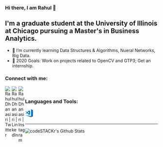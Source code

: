 ### Hi there, I am Rahul 👋

## I'm a graduate student at the University of Illinois at Chicago pursuing a Master's in Business Analytics.
<!-- 🔭 I’m currently working on a [VS Code Course][website]! -->
- 🌱 I’m currently learning Data Structures & Algorithms, Nueral Networks, Big Data.
- 🥅 2020 Goals: Work on projects related to OpenCV and GTP3; Get an internship.

### Connect with me:

<!-- [<img align="left" alt="RahulDhanasiri.com" width="22px" src="https://raw.githubusercontent.com/iconic/open-iconic/master/svg/globe.svg" />][website] -->
<!-- [<img align="left" alt="RahulDhanasiri | YouTube" width="22px" src="https://cdn.jsdelivr.net/npm/simple-icons@v3/icons/youtube.svg" />][youtube] -->
[<img align="left" alt="RahulDhanasiri | Twitter" width="22px" src="https://cdn.jsdelivr.net/npm/simple-icons@v3/icons/twitter.svg" />][twitter]
[<img align="left" alt="RahulDhanasiri | LinkedIn" width="22px" src="https://cdn.jsdelivr.net/npm/simple-icons@v3/icons/linkedin.svg" />][linkedin]
[<img align="left" alt="RahulDhanasiri | Instagram" width="22px" src="https://cdn.jsdelivr.net/npm/simple-icons@v3/icons/instagram.svg" />][instagram]

<br />

### Languages and Tools:

<img align="left" alt="Visual Studio Code" width="26px" src="https://raw.githubusercontent.com/github/explore/80688e429a7d4ef2fca1e82350fe8e3517d3494d/topics/visual-studio-code/visual-studio-code.png" onclick="#"/>


<br />
<br />

---

<img align="left" alt="codeSTACKr's Github Stats" src="https://github-readme-stats.vercel.app/api?username=RahulDhanasiri&show_icons=true&hide_border=true" />

[website]: https://RahulDhanasiri.com
[twitter]: https://twitter.com/iamRaul7
[youtube]: https://youtube.com/
[instagram]: https://instagram.com/rahul_dhanasiri
[linkedin]: https://linkedin.com/in/rahul-dhanasiri